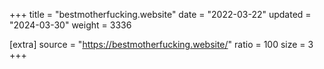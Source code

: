 +++
title = "bestmotherfucking.website"
date = "2022-03-22"
updated = "2024-03-30"
weight = 3336

[extra]
source = "https://bestmotherfucking.website/"
ratio = 100
size = 3
+++
